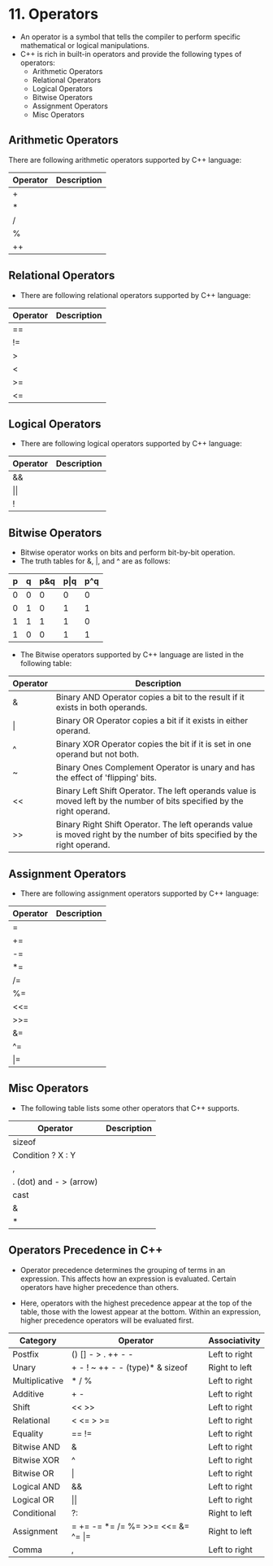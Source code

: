 # 11. Operators

- An operator is a symbol that tells the compiler to perform specific mathematical or logical manipulations. 
- C++ is rich in built-in operators and provide the following types of operators:
	- Arithmetic Operators
	- Relational Operators
	- Logical Operators
	- Bitwise Operators
	- Assignment Operators
	- Misc Operators
## Arithmetic Operators

There are following arithmetic operators supported by C++ language:

| Operator | Description |
| -------- | ----------- |
| +        |             |
| \*       |             |
| /        |             |
| %        |             |
| ++       |             |
## Relational Operators

- There are following relational operators supported by C++ language:

| Operator | Description |
| -------- | ----------- |
| ==       |             |
| !=       |             |
| >        |             |
| <        |             |
| >=       |             |
| <=       |             |
## Logical Operators

- There are following logical operators supported by C++ language:

| Operator | Description |
| -------- | ----------- |
| &&       |             |
| \|\|     |             |
| !        |             |
## Bitwise Operators

- Bitwise operator works on bits and perform bit-by-bit operation. 
- The truth tables for &, |, and ^ are as follows:

| p   | q   | p&q | p\|q | p^q |
| --- | --- | --- | ---- | --- |
| 0   | 0   | 0   | 0    | 0   |
| 0   | 1   | 0   | 1    | 1   |
| 1   | 1   | 1   | 1    | 0   |
| 1   | 0   | 0   | 1    | 1   |
- The Bitwise operators supported by C++ language are listed in the following table:

| Operator | Description                                                                                                               |
| -------- | ------------------------------------------------------------------------------------------------------------------------- |
| &        | Binary AND Operator copies a bit to the result if it exists in both operands.                                             |
| \|       | Binary OR Operator copies a bit if it exists in either operand.                                                           |
| ^        | Binary XOR Operator copies the bit if it is set in one operand but not both.                                              |
| ~        | Binary Ones Complement Operator is unary and has the effect of 'flipping' bits.                                           |
| <<       | Binary Left Shift Operator. The left operands value is moved left by the number of bits specified by the right operand.   |
| >>       | Binary Right Shift Operator. The left operands value is moved right by the number of bits specified by the right operand. |
## Assignment Operators

- There are following assignment operators supported by C++ language:

| Operator | Description |
| -------- | ----------- |
| =        |             |
| +=       |             |
| -=       |             |
| \*=      |             |
| /=       |             |
| %=       |             |
| <<=      |             |
| >>=      |             |
| &=       |             |
| ^=       |             |
| \|=      |             |
## Misc Operators

- The following table lists some other operators that C++ supports.

| Operator                    | Description |
| --------------------------- | ----------- |
| sizeof                      |             |
| Condition ? X : Y           |             |
| ,                           |             |
| . (dot) and - > (arrow)<br> |             |
| cast                        |             |
| &                           |             |
| \*                          |             |
## Operators Precedence in C++

- Operator precedence determines the grouping of terms in an expression. This affects how an expression is evaluated. Certain operators have higher precedence than others.

- Here, operators with the highest precedence appear at the top of the table, those with the lowest appear at the bottom. Within an expression, higher precedence operators will be evaluated first.

| Category       | Operator                           | Associativity |
| -------------- | ---------------------------------- | ------------- |
| Postfix        | () \[] - > . ++ - -                | Left to right |
| Unary          | + - ! ~ ++ - - (type)* & sizeof    | Right to left |
| Multiplicative | * / %                              | Left to right |
| Additive       | + -                                | Left to right |
| Shift          | << >>                              | Left to right |
| Relational     | < <= > >=                          | Left to right |
| Equality       | == !=                              | Left to right |
| Bitwise AND    | &                                  | Left to right |
| Bitwise XOR    | ^                                  | Left to right |
| Bitwise OR     | \|                                 | Left to right |
| Logical AND    | &&                                 | Left to right |
| Logical OR     | \|\|                               | Left to right |
| Conditional    | ?:                                 | Right to left |
| Assignment     | = += -= *= /= %= >>= <<= &= ^= \|= | Right to left |
| Comma          | ,                                  | Left to right |
